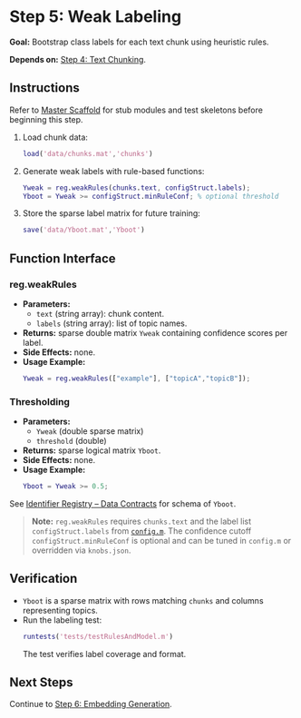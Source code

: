# Step 5: Weak Labeling

**Goal:** Bootstrap class labels for each text chunk using heuristic rules.

**Depends on:** [Step 4: Text Chunking](step04_text_chunking.md).

## Instructions
Refer to [Master Scaffold](master_scaffold.md) for stub modules and test skeletons before beginning this step.

1. Load chunk data:
   ```matlab
   load('data/chunks.mat','chunks')
   ```
2. Generate weak labels with rule-based functions:
   ```matlab
   Yweak = reg.weakRules(chunks.text, configStruct.labels);
   Yboot = Yweak >= configStruct.minRuleConf; % optional threshold
   ```
3. Store the sparse label matrix for future training:
   ```matlab
   save('data/Yboot.mat','Yboot')
   ```

## Function Interface

### reg.weakRules
- **Parameters:**
  - `text` (string array): chunk content.
  - `labels` (string array): list of topic names.
- **Returns:** sparse double matrix `Yweak` containing confidence scores per label.
- **Side Effects:** none.
- **Usage Example:**
  ```matlab
  Yweak = reg.weakRules(["example"], ["topicA","topicB"]);
  ```

### Thresholding
- **Parameters:**
  - `Yweak` (double sparse matrix)
  - `threshold` (double)
- **Returns:** sparse logical matrix `Yboot`.
- **Side Effects:** none.
- **Usage Example:**
  ```matlab
  Yboot = Yweak >= 0.5;
  ```

See [Identifier Registry – Data Contracts](identifier_registry.md#data-contracts) for schema of `Yboot`.


> **Note:** `reg.weakRules` requires `chunks.text` and the label list `configStruct.labels`
> from [`config.m`](../config.m). The confidence cutoff `configStruct.minRuleConf` is
> optional and can be tuned in `config.m` or overridden via `knobs.json`.

## Verification
- `Yboot` is a sparse matrix with rows matching `chunks` and columns representing topics.
- Run the labeling test:
  ```matlab
  runtests('tests/testRulesAndModel.m')
  ```
  The test verifies label coverage and format.

## Next Steps
Continue to [Step 6: Embedding Generation](step06_embedding_generation.md).
